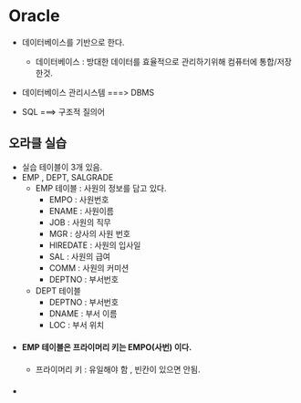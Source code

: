 # Oracle

* 데이터베이스를 기반으로 한다.
  * 데이터베이스 : 방대한 데이터를 효율적으로 관리하기위해 컴퓨터에 통합/저장 한것.
 
* 데이터베이스 관리시스템 ===> DBMS
* SQL ===> 구조적 질의어

## 오라클 실습

* 실습 테이블이 3개 있음.
* EMP , DEPT, SALGRADE
  * EMP 테이블 : 사원의 정보를 담고 있다.
    * EMPO : 사원번호
    * ENAME : 사원이름
    * JOB : 사원의 직무
    * MGR : 상사의 사원 번호
    * HIREDATE : 사원의 입사일
    * SAL : 사원의 급여
    * COMM : 사원의 커미션
    * DEPTNO : 부서번호
  * DEPT 테이블
    * DEPTNO : 부서번호
    * DNAME : 부서 이름
    * LOC : 부서 위치
* #### EMP 테이블은 프라이머리 키는 EMPO(사번) 이다.
  * 프라이머리 키 : 유일해야 함 , 빈칸이 있으면 안됨.
* ####  
